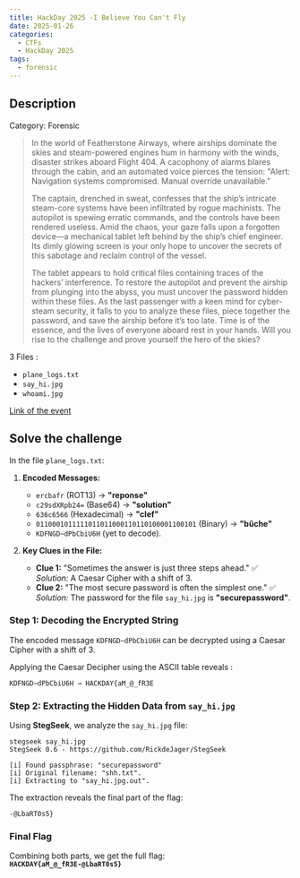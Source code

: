 ```yaml
---
title: HackDay 2025 -I Believe You Can't Fly
date: 2025-01-26
categories:
  - CTFs
  - HackDay 2025
tags:
  - forensic
---
```

## Description 

Category: Forensic 

> In the world of Featherstone Airways, where airships dominate the skies and steam-powered engines hum in harmony with the winds, disaster strikes aboard Flight 404. A cacophony of alarms blares through the cabin, and an automated voice pierces the tension:  "Alert: Navigation systems compromised. Manual override unavailable."
>
> The captain, drenched in sweat, confesses that the ship’s intricate steam-core systems have been infiltrated by rogue machinists. The autopilot is spewing erratic commands, and the controls have been rendered useless. Amid the chaos, your gaze falls upon a forgotten device—a mechanical tablet left behind by the ship’s chief engineer. Its dimly glowing screen is your only hope to uncover the secrets of this sabotage and reclaim control of the vessel.
> 
> The tablet appears to hold critical files containing traces of the hackers’ interference. To restore the autopilot and prevent the airship from plunging into the abyss, you must uncover the password hidden within these files. As the last passenger with a keen mind for cyber-steam security, it falls to you to analyze these files, piece together the password, and save the airship before it’s too late. Time is of the essence, and the lives of everyone aboard rest in your hands. Will you rise to the challenge and prove yourself the hero of the skies?

3 Files : 
* `plane_logs.txt`
* `say_hi.jpg`
* `whoami.jpg`

[Link of the event](https://ctftime.org/event/2615)
## Solve the challenge

In the file `plane_logs.txt`:

1. **Encoded Messages:**    
    - `ercbafr` (ROT13) → **"reponse"**
    - `c29sdXRpb24=` (Base64) → **"solution"**
    - `636c6566` (Hexadecimal) → **"clef"**
    - `0110001011111011011000110110100001100101` (Binary) → **"bûche"**
    - `KDFNGD~dPbCbiU6H` (yet to decode).

2. **Key Clues in the File:**
    - **Clue 1:** "Sometimes the answer is just three steps ahead." ✅  
        _Solution:_ A Caesar Cipher with a shift of 3.
    - **Clue 2:** "The most secure password is often the simplest one." ✅  
        _Solution:_ The password for the file `say_hi.jpg` is **"securepassword"**.

### Step 1: Decoding the Encrypted String

The encoded message `KDFNGD~dPbCbiU6H` can be decrypted using a Caesar Cipher with a shift of 3. 

Applying the Caesar Decipher using the ASCII table reveals :
```
KDFNGD~dPbCbiU6H → HACKDAY{aM_@_fR3E
```

### Step 2: Extracting the Hidden Data from `say_hi.jpg`

Using **StegSeek**, we analyze the `say_hi.jpg` file:
```
stegseek say_hi.jpg  
StegSeek 0.6 - https://github.com/RickdeJager/StegSeek  

[i] Found passphrase: "securepassword"  
[i] Original filename: "shh.txt".  
[i] Extracting to "say_hi.jpg.out".  
```

The extraction reveals the final part of the flag:
```
-@LbaRT0s5}  
```

### Final Flag

Combining both parts, we get the full flag:  
**`HACKDAY{aM_@_fR3E-@LbaRT0s5}`**


